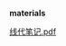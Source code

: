 <!-- tabs:start -->
**materials**

[线代笔记.pdf](https://raw.gitmirror.com/HIT-OpenCS/CS_Courses/main/大一/代数与几何C/materials/线代笔记.pdf)

<!-- tabs:end -->